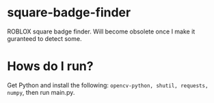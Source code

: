# square-badge-finder
ROBLOX square badge finder. Will become obsolete once I make it guranteed to detect some.
# Hows do I run?
Get Python and install the following:
`opencv-python, shutil, requests, numpy`, then run main.py.

